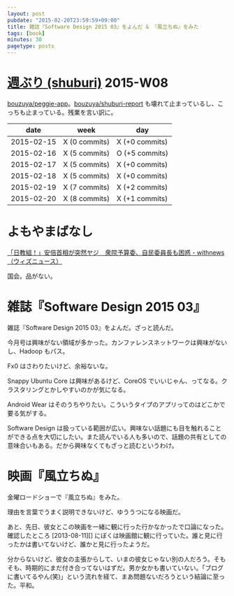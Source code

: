 ```yaml
---
layout: post
pubdate: "2015-02-20T23:59:59+09:00"
title: 雑誌『Software Design 2015 03』をよんだ & 『風立ちぬ』をみた
tags: [book]
minutes: 30
pagetype: posts
---
```

# [週ぶり (shuburi)][shuburi] 2015-W08

[bouzuya/peggie-app][]。[bouzuya/shuburi-report][] も壊れて止まっているし、こっちも止まっている。残業を言い訳に。

date       | week           | day
-----------|----------------|-----------------
2015-02-15 | X (0 commits)  | X (+0 commits)
2015-02-16 | X (5 commits)  | O (+5 commits)
2015-02-17 | X (5 commits)  | X (+0 commits)
2015-02-18 | X (5 commits)  | X (+0 commits)
2015-02-19 | X (7 commits)  | X (+2 commits)
2015-02-20 | X (8 commits)  | X (+1 commits)

# よもやまばなし

[「日教組！」安倍首相が突然ヤジ　衆院予算委、自民委員長も困惑 - withnews（ウィズニュース）](http://b.hatena.ne.jp/bouzuya/20150220#bookmark-242131703)

国会。品がない。

# 雑誌『Software Design 2015 03』

雑誌『Software Design 2015 03』をよんだ。ざっと読んだ。

今月号は興味がない領域が多かった。カンファレンスネットワークは興味がないし、Hadoop もパス。

Fx0 はさわりたいけど、余裕ないな。

Snappy Ubuntu Core は興味があるけど、CoreOS でいいじゃん、ってなる。クラスタリングとかしやすいのかが気になる。

Android Wear はそのうちやりたい。こういうタイプのアプリってのはどこかで要る気がする。

Software Design は扱っている範囲が広い。興味ない話題にも目を触れることができる点を大切にしたい。また読んでいる人も多いので、話題の共有としての意味合いもある。だから興味なくてもざっと読むというわけ。

# 映画『風立ちぬ』

金曜ロードショーで『風立ちぬ』をみた。

理由を言葉でうまく説明できないけど、ゆううつになる映画だ。

あと、先日、彼女とこの映画を一緒に観に行った行かなかったで口論になった。確認したところ [2013-08-11][] にぼくは映画館に観に行っていた。誰と見に行ったかは書いてないけど、誰かと見に行ったようだ。

分からないけど、彼女の主張からして、いまの彼女じゃない別の人だろう。そもそも、時期的にまだ付き合ってないはずだ。男か女かも書いていない。「ブログに書いてるやん(笑)」という流れを経て、まあ問題ないだろうという結論に至った。平和。

[shuburi]: http://shuburi.org
[bouzuya/peggie-app]: https://github.com/bouzuya/peggie-app
[bouzuya/shuburi-report]: https://github.com/bouzuya/shuburi-report
[2015-08-11]: http://blog.bouzuya.net/2013/08/11/
